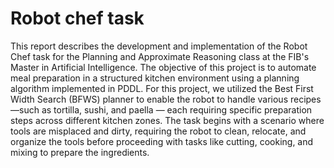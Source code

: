 # Robot chef task

This report describes the development and implementation of the Robot Chef task for the Planning and Approximate Reasoning class at the FIB's Master in Artificial Intelligence.  The objective of this project is to automate meal preparation in a structured kitchen environment using a planning algorithm implemented in PDDL. For this project, we utilized the Best First Width Search (BFWS) planner to enable the robot to handle various recipes—such as tortilla, sushi, and paella — each requiring specific preparation steps across different kitchen zones. The task begins with a scenario where tools are misplaced and dirty, requiring the robot to clean, relocate, and organize the tools before proceeding with tasks like cutting, cooking, and mixing to prepare the ingredients.